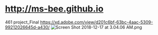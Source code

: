 # http://ms-bee.github.io
461 project_Final
https://xd.adobe.com/view/d201c6bf-63bc-4aac-5309-99212026645d-a430/
<img src="/ms-bee/ms-bee.github.io/blob/master/Screen%20Shot%202018-12-17%20at%203.04.06%20AM.png?raw=true" alt="Screen Shot 2018-12-17 at 3.04.06 AM.png">
